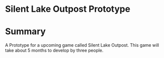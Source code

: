 # Silent Lake Outpost Prototype

# Summary
A Prototype for a upcoming game called Silent Lake Outpost. This game will take about 5 months to develop by three people. 


